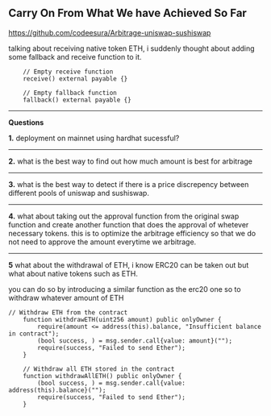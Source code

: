 ## Carry On From What We have Achieved So Far

https://github.com/codeesura/Arbitrage-uniswap-sushiswap

talking about receiving native token ETH, i suddenly thought about adding some fallback and receive function to it. 

```solidity
    // Empty receive function
    receive() external payable {}

    // Empty fallback function
    fallback() external payable {}
```


---------------------------------------------------------------------------------------------------------------------


__Questions__


__1.__ deployment on mainnet using hardhat sucessful?


---------------------------------------------------------------------------------------------------------------------

__2.__ what is the best way to find out how much amount is best for arbitrage


---------------------------------------------------------------------------------------------------------------------


__3.__ what is the best way to detect if there is a price discrepency between different pools of uniswap and sushiswap.


---------------------------------------------------------------------------------------------------------------------


__4.__ what about taking out the approval function from the original swap function and create another function that does the approval of whetever necessary tokens. this is to optimize the arbitrage efficiency so that we do not need to approve the amount everytime we arbitrage. 


---------------------------------------------------------------------------------------------------------------------


__5__ what about the withdrawal of ETH, i know ERC20 can be taken out but what about native tokens such as ETH.


you can do so by introducing a similar function as the erc20 one so to withdraw whatever amount of ETH


```solidity
// Withdraw ETH from the contract
    function withdrawETH(uint256 amount) public onlyOwner {
        require(amount <= address(this).balance, "Insufficient balance in contract");
        (bool success, ) = msg.sender.call{value: amount}("");
        require(success, "Failed to send Ether");
    }

    // Withdraw all ETH stored in the contract
    function withdrawAllETH() public onlyOwner {
        (bool success, ) = msg.sender.call{value: address(this).balance}("");
        require(success, "Failed to send Ether");
    }
```
